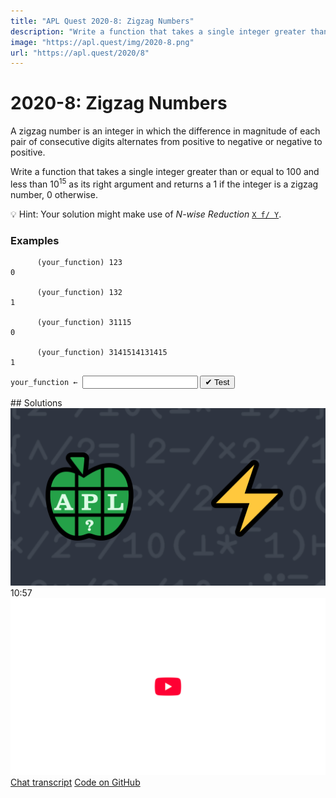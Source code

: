 ```yaml
---
title: "APL Quest 2020-8: Zigzag Numbers"
description: "Write a function that takes a single integer greater than or equal to 100 and less than 10<sup>15</sup> as its right argument and returns a 1 if the integer is a zigzag number, 0 otherwise."
image: "https://apl.quest/img/2020-8.png"
url: "https://apl.quest/2020/8"
---
```


# <span class=s>2020-</span>8: Zigzag Numbers
A zigzag number is an integer in which the difference in magnitude of each pair of consecutive digits alternates from positive to negative or negative to positive.

Write a function that takes a single integer greater than or equal to 100 and less than 10<sup>15</sup> as its right argument and returns a 1 if the integer is a zigzag number, 0 otherwise. 

💡 Hint: Your solution might make use of <em>N-wise Reduction</em> [`X f/ Y`](https://help.dyalog.com/latest/#Language/Primitive%20Operators/Reduce%20N%20Wise.htm).

### Examples
```APL
      (your_function) 123 
0

      (your_function) 132
1

      (your_function) 31115
0

      (your_function) 3141514131415
1
```
<div class="pdiv">
  <code onclick="p_Input.focus()">your_function ← </code><input id="p_Input" autocomplete="off" spellcheck="false" oninput="this.parentElement.querySelector`button`.disabled=false;localStorage.setItem(window.location.pathname,this.value)" onkeypress="subm(event)">
  <button onclick="alert$.next`Testing…`;submitSolution`p`" class="md-button md-button--primary">&#x2714; Test</button>
</div>
<blockquote id="p_Output"></blockquote>
## Solutions
<div onclick="play(this)" title="Video on YouTube" class="yt">
<img alt="Video Thumbnail" src="../../img/2020-8.png">
<time>10:57</time>
<img alt="YouTube" src="../../img/yt-big.png">
</div>
<a href="https://chat.stackexchange.com/transcript/52405?m=64081060#64081060" target="_blank" class="md-button md-button--primary">Chat transcript</a>
<a href="https://github.com/abrudz/apl_quest/tree/main/2020/8.apl" target="_blank" class="md-button md-button--primary right">Code on GitHub</a>

<script>
    testCases={"a":["123","132","31115","3115","3315","3155","3141514131415","3141514131454"],"b":["11111111"],"f":"∧/0>2×/2-/10⊥⍣¯1⊢","p":","}
    p_Input.value=localStorage.getItem(window.location.pathname)
    play=e=>e.outerHTML=`<iframe src="https://www.youtube.com/embed/Q-8LAhe79zM?list=PLYKQVqyrAEj9wDIUyLDGtDAFTKY38BUMN&autoplay=1" title="<span class=s>2020-</span>8: Zigzag Numbers (APL Quest 2020-8)" frameborder="0" allow="accelerometer; autoplay; clipboard-write; encrypted-media; gyroscope; picture-in-picture; web-share" referrerpolicy="strict-origin-when-cross-origin" allowfullscreen></iframe>`
</script>
